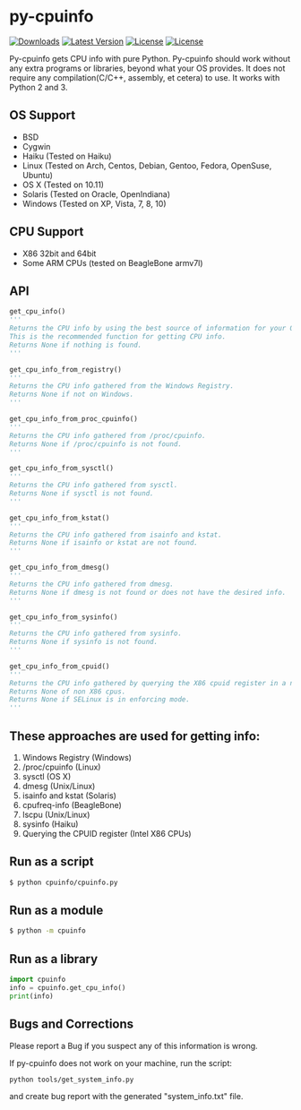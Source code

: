 py-cpuinfo
==========

[![Downloads](https://img.shields.io/pypi/dm/py-cpuinfo.svg)](https://pypi.python.org/pypi/py-cpuinfo/)
[![Latest Version](https://img.shields.io/pypi/v/py-cpuinfo.svg)](https://pypi.python.org/pypi/py-cpuinfo/)
[![License](https://img.shields.io/pypi/l/py-cpuinfo.svg)](https://pypi.python.org/pypi/py-cpuinfo/)
[![License](https://img.shields.io/pypi/pyversions/py-cpuinfo.svg)](https://pypi.python.org/pypi/py-cpuinfo/)

Py-cpuinfo gets CPU info with pure Python. Py-cpuinfo should work without any
extra programs or libraries, beyond what your OS provides. It does not require
any compilation(C/C++, assembly, et cetera) to use. It works with Python 2
and 3.

OS Support
-----
* BSD
* Cygwin
* Haiku (Tested on Haiku)
* Linux (Tested on Arch, Centos, Debian, Gentoo, Fedora, OpenSuse, Ubuntu)
* OS X (Tested on 10.11)
* Solaris (Tested on Oracle, OpenIndiana)
* Windows (Tested on XP, Vista, 7, 8, 10)


CPU Support
-----
* X86 32bit and 64bit
* Some ARM CPUs (tested on BeagleBone armv7l)


API
-----
~~~python
get_cpu_info()
'''
Returns the CPU info by using the best source of information for your OS.
This is the recommended function for getting CPU info.
Returns None if nothing is found.
'''
~~~

~~~python
get_cpu_info_from_registry()
'''
Returns the CPU info gathered from the Windows Registry.
Returns None if not on Windows.
'''
~~~

~~~python
get_cpu_info_from_proc_cpuinfo()
'''
Returns the CPU info gathered from /proc/cpuinfo.
Returns None if /proc/cpuinfo is not found.
'''
~~~

~~~python
get_cpu_info_from_sysctl()
'''
Returns the CPU info gathered from sysctl.
Returns None if sysctl is not found.
'''
~~~

~~~python
get_cpu_info_from_kstat()
'''
Returns the CPU info gathered from isainfo and kstat.
Returns None if isainfo or kstat are not found.
'''
~~~

~~~python
get_cpu_info_from_dmesg()
'''
Returns the CPU info gathered from dmesg.
Returns None if dmesg is not found or does not have the desired info.
'''
~~~

~~~python
get_cpu_info_from_sysinfo()
'''
Returns the CPU info gathered from sysinfo.
Returns None if sysinfo is not found.
'''
~~~

~~~python
get_cpu_info_from_cpuid()
'''
Returns the CPU info gathered by querying the X86 cpuid register in a new process.
Returns None of non X86 cpus.
Returns None if SELinux is in enforcing mode.
'''
~~~

These approaches are used for getting info:
-----
1. Windows Registry (Windows)
2. /proc/cpuinfo (Linux)
3. sysctl (OS X)
4. dmesg (Unix/Linux)
5. isainfo and kstat (Solaris)
6. cpufreq-info (BeagleBone)
7. lscpu (Unix/Linux)
8. sysinfo (Haiku)
9. Querying the CPUID register (Intel X86 CPUs)


Run as a script
-----
~~~bash
$ python cpuinfo/cpuinfo.py
~~~

Run as a module
-----
~~~bash
$ python -m cpuinfo
~~~

Run as a library
-----
~~~python
import cpuinfo
info = cpuinfo.get_cpu_info()
print(info)
~~~

Bugs and Corrections
-----

Please report a Bug if you suspect any of this information is wrong.

If py-cpuinfo does not work on your machine, run the script:

~~~bash
python tools/get_system_info.py
~~~

and create bug report with the generated "system_info.txt" file.
